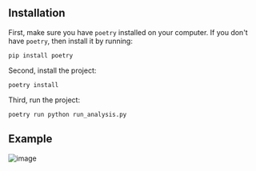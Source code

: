 ## Installation

First, make sure you have `poetry` installed on your computer. If you don't have `poetry`, then install it by running:
```
pip install poetry
```

Second, install the project:
```
poetry install
```

Third, run the project:
```
poetry run python run_analysis.py
```

## Example

![image](https://github.com/aiwannafly/semantics-analysis-system/assets/90191819/19ebca4e-59fd-4555-92ef-8c9d8ac18f30)

